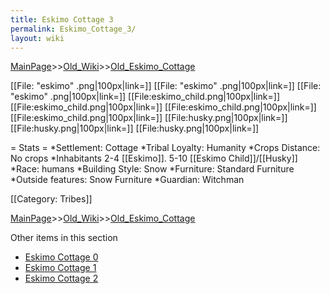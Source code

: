 ```yaml
---
title: Eskimo Cottage 3
permalink: Eskimo_Cottage_3/
layout: wiki
---
```


[MainPage](/keeperrl_wiki/ "wikilink")>>[Old_Wiki](/keeperrl_wiki/Old_Wiki "wikilink")>>[Old_Eskimo_Cottage](/keeperrl_wiki/Old_Eskimo_Cottage "wikilink")

[[File: &quot;eskimo&quot; .png|100px|link=]]
[[File: &quot;eskimo&quot; .png|100px|link=]]
[[File: &quot;eskimo&quot; .png|100px|link=]]
[[File:eskimo_child.png|100px|link=]]
[[File:eskimo_child.png|100px|link=]]
[[File:eskimo_child.png|100px|link=]]
[[File:eskimo_child.png|100px|link=]]
[[File:husky.png|100px|link=]]
[[File:husky.png|100px|link=]]
[[File:husky.png|100px|link=]]

= Stats =
*Settlement: Cottage
*Tribal Loyalty: Humanity
*Crops Distance: No crops
*Inhabitants 2-4 [[Eskimo]]. 5-10 [[Eskimo Child]]/[[Husky]]
*Race: humans 
*Building Style: Snow
*Furniture: Standard Furniture
*Outside features: Snow Furniture
*Guardian: Witchman 
 
[[Category: Tribes]]

[MainPage](/keeperrl_wiki/ "wikilink")>>[Old_Wiki](/keeperrl_wiki/Old_Wiki "wikilink")>>[Old_Eskimo_Cottage](/keeperrl_wiki/Old_Eskimo_Cottage "wikilink")

Other items in this section
-    [Eskimo Cottage 0](/keeperrl_wiki/Eskimo_Cottage_0 "wikilink")
-    [Eskimo Cottage 1](/keeperrl_wiki/Eskimo_Cottage_1 "wikilink")
-    [Eskimo Cottage 2](/keeperrl_wiki/Eskimo_Cottage_2 "wikilink")
